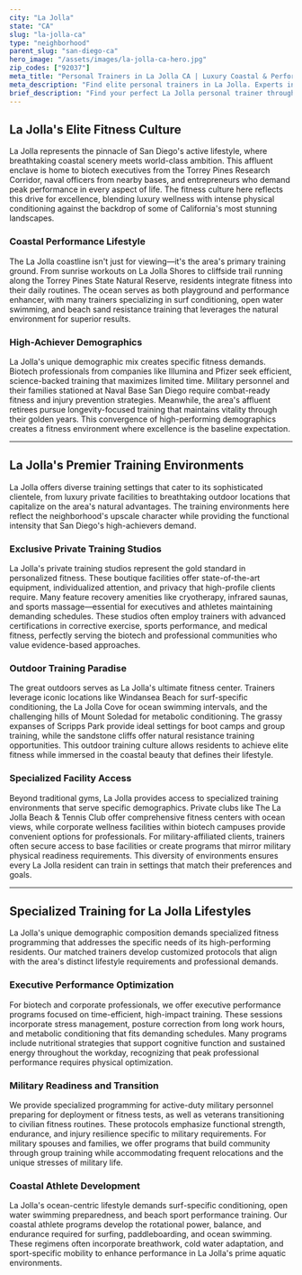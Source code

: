 ```yaml
---
city: "La Jolla"
state: "CA"
slug: "la-jolla-ca"
type: "neighborhood"
parent_slug: "san-diego-ca"
hero_image: "/assets/images/la-jolla-ca-hero.jpg"
zip_codes: ["92037"]
meta_title: "Personal Trainers in La Jolla CA | Luxury Coastal & Performance Fitness"
meta_description: "Find elite personal trainers in La Jolla. Experts in Scripps Park workouts, luxury residential amenities, and high-discretion clientele."
brief_description: "Find your perfect La Jolla personal trainer through our exclusive matching service. We connect you with elite fitness professionals who specialize in high-performance training for San Diego's demanding lifestyles. Whether you're a biotech executive needing efficient workouts, military personnel preparing for duty, or a coastal resident pursuing surf fitness, our vetted trainers deliver results. We match based on your goals, preferred training environment (private gyms, outdoor beach sessions, or luxury home studios), and specialized expertise. Stop wasting time searching and start transforming with a trainer perfectly aligned with La Jolla's active, high-achieving culture. Book your match today."
---
```

## La Jolla's Elite Fitness Culture

La Jolla represents the pinnacle of San Diego's active lifestyle, where breathtaking coastal scenery meets world-class ambition. This affluent enclave is home to biotech executives from the Torrey Pines Research Corridor, naval officers from nearby bases, and entrepreneurs who demand peak performance in every aspect of life. The fitness culture here reflects this drive for excellence, blending luxury wellness with intense physical conditioning against the backdrop of some of California's most stunning landscapes.

### Coastal Performance Lifestyle

The La Jolla coastline isn't just for viewing—it's the area's primary training ground. From sunrise workouts on La Jolla Shores to cliffside trail running along the Torrey Pines State Natural Reserve, residents integrate fitness into their daily routines. The ocean serves as both playground and performance enhancer, with many trainers specializing in surf conditioning, open water swimming, and beach sand resistance training that leverages the natural environment for superior results.

### High-Achiever Demographics

La Jolla's unique demographic mix creates specific fitness demands. Biotech professionals from companies like Illumina and Pfizer seek efficient, science-backed training that maximizes limited time. Military personnel and their families stationed at Naval Base San Diego require combat-ready fitness and injury prevention strategies. Meanwhile, the area's affluent retirees pursue longevity-focused training that maintains vitality through their golden years. This convergence of high-performing demographics creates a fitness environment where excellence is the baseline expectation.

---

## La Jolla's Premier Training Environments

La Jolla offers diverse training settings that cater to its sophisticated clientele, from luxury private facilities to breathtaking outdoor locations that capitalize on the area's natural advantages. The training environments here reflect the neighborhood's upscale character while providing the functional intensity that San Diego's high-achievers demand.

### Exclusive Private Training Studios

La Jolla's private training studios represent the gold standard in personalized fitness. These boutique facilities offer state-of-the-art equipment, individualized attention, and privacy that high-profile clients require. Many feature recovery amenities like cryotherapy, infrared saunas, and sports massage—essential for executives and athletes maintaining demanding schedules. These studios often employ trainers with advanced certifications in corrective exercise, sports performance, and medical fitness, perfectly serving the biotech and professional communities who value evidence-based approaches.

### Outdoor Training Paradise

The great outdoors serves as La Jolla's ultimate fitness center. Trainers leverage iconic locations like Windansea Beach for surf-specific conditioning, the La Jolla Cove for ocean swimming intervals, and the challenging hills of Mount Soledad for metabolic conditioning. The grassy expanses of Scripps Park provide ideal settings for boot camps and group training, while the sandstone cliffs offer natural resistance training opportunities. This outdoor training culture allows residents to achieve elite fitness while immersed in the coastal beauty that defines their lifestyle.

### Specialized Facility Access

Beyond traditional gyms, La Jolla provides access to specialized training environments that serve specific demographics. Private clubs like The La Jolla Beach & Tennis Club offer comprehensive fitness centers with ocean views, while corporate wellness facilities within biotech campuses provide convenient options for professionals. For military-affiliated clients, trainers often secure access to base facilities or create programs that mirror military physical readiness requirements. This diversity of environments ensures every La Jolla resident can train in settings that match their preferences and goals.

---

## Specialized Training for La Jolla Lifestyles

La Jolla's unique demographic composition demands specialized fitness programming that addresses the specific needs of its high-performing residents. Our matched trainers develop customized protocols that align with the area's distinct lifestyle requirements and professional demands.

### Executive Performance Optimization

For biotech and corporate professionals, we offer executive performance programs focused on time-efficient, high-impact training. These sessions incorporate stress management, posture correction from long work hours, and metabolic conditioning that fits demanding schedules. Many programs include nutritional strategies that support cognitive function and sustained energy throughout the workday, recognizing that peak professional performance requires physical optimization.

### Military Readiness and Transition

We provide specialized programming for active-duty military personnel preparing for deployment or fitness tests, as well as veterans transitioning to civilian fitness routines. These protocols emphasize functional strength, endurance, and injury resilience specific to military requirements. For military spouses and families, we offer programs that build community through group training while accommodating frequent relocations and the unique stresses of military life.

### Coastal Athlete Development

La Jolla's ocean-centric lifestyle demands surf-specific conditioning, open water swimming preparedness, and beach sport performance training. Our coastal athlete programs develop the rotational power, balance, and endurance required for surfing, paddleboarding, and ocean swimming. These regimens often incorporate breathwork, cold water adaptation, and sport-specific mobility to enhance performance in La Jolla's prime aquatic environments.